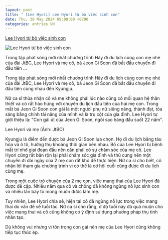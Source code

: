 ```yaml
---
layout: post
title: " [Lee Hyori] Lee Hyori từ bỏ việc sinh con"
date: Thu, 30 May 2024 09:00:00 +0700
categories: entries VN
---
```

[Lee Hyori từ bỏ việc sinh con](https://kenh14.vn/lee-hyori-tu-bo-viec-sinh-con-20240529171755342.chn)

![Lee Hyori từ bỏ việc sinh con](https://kenh14cdn.com/zoom/600_315/203336854389633024/2024/5/29/photo1716977773884-17169777740831877978742.jpeg)

Trong tập phát sóng mới nhất chương trình Hãy đi du lịch cùng con mẹ nhé của đài JtBC, Lee Hyori và mẹ cô, bà Jeon Gi Soon đã bắt đầu chuyến đi đầu tiên ...

Trong tập phát sóng mới nhất chương trình Hãy đi du lịch cùng con mẹ nhé của đài JtBC, Lee Hyori và mẹ cô, bà Jeon Gi Soon đã bắt đầu chuyến đi đầu tiên cùng nhau đến Kyungju.

Nữ ca sĩ thừa nhận cô và mẹ không phải lúc nào cũng có mối quan hệ thân thiết và cô rất hào hứng với chuyến du lịch đầu tiên của hai mẹ con. Trong mắt bà Jeon Gi Soon con gái là một người phụ nữ siêng năng, thành đạt, tỏa sáng bằng chính tài năng của mình và là trụ cột của gia đình. Lee Hyori tự giới thiệu là: "Con gái út của Jeon Gi Soon, ngôi sao hàng đầu suốt 22 năm".

Lee Hyori và mẹ (Ảnh: JtBC)

Kyungju là điểm đến được bà Jeon Gi Soon lựa chọn. Họ đi du lịch bằng tàu hỏa và ô tô, hưởng thụ khoảng thời gian bên nhau. Bố của Lee Hyori bị bệnh mất trí nhớ giai đoạn đầu nên cần phải có sự chăm sóc của mẹ cô. Lee Hyori cũng rất bận rộn lại phải chăm sóc gia đình và thú cưng nên một chuyến đi dài ngày của 2 mẹ con rất khó để thực hiện. Nữ ca sĩ cho biết, cô nhận lời tham gia chương trình vì có thể là cơ hội cuối cùng được đi du lịch cùng mẹ.

Trong một cuộc trò chuyện của 2 mẹ con, việc mang thai của Lee Hyori đã được đề cập. Nhiều năm qua cô và chồng đã không ngừng nỗ lực sinh con và nhiều lần bày tỏ mong muốn được làm mẹ.

Tuy nhiên, Lee Hyori chia sẻ, hiện tại cô đã ngừng nỗ lực trong việc mang thai do vấn đề về tuổi tác. Nữ ca sĩ cho rằng, ở độ tuổi này đã quá muộn cho việc mang thai và cô cũng không có ý định sử dụng phương pháp thụ tinh nhân tạo.

Dù không vui nhưng vì tôn trọng con gái nên mẹ của Lee Hyori cũng không tiếp tục thúc ép.

